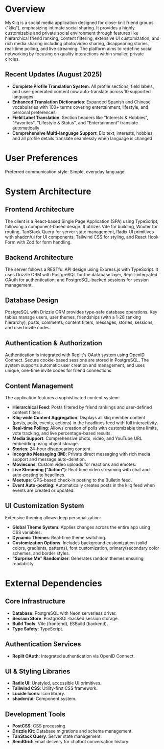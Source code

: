 # Overview

MyKliq is a social media application designed for close-knit friend groups ("kliq"), emphasizing intimate social sharing. It provides a highly customizable and private social environment through features like hierarchical friend ranking, content filtering, extensive UI customization, and rich media sharing including photo/video sharing, disappearing stories, real-time polling, and live streaming. The platform aims to redefine social networking by focusing on quality interactions within smaller, private circles.

## Recent Updates (August 2025)
- **Complete Profile Translation System**: All profile sections, field labels, and user-generated content now auto-translate across 10 supported languages
- **Enhanced Translation Dictionaries**: Expanded Spanish and Chinese vocabularies with 100+ terms covering entertainment, lifestyle, and personal preferences
- **Field Label Translation**: Section headers like "Interests & Hobbies", "Favorites", "Lifestyle & Status", and "Entertainment" translate automatically
- **Comprehensive Multi-language Support**: Bio text, interests, hobbies, and all profile details translate seamlessly when language is changed

# User Preferences

Preferred communication style: Simple, everyday language.

# System Architecture

## Frontend Architecture
The client is a React-based Single Page Application (SPA) using TypeScript, following a component-based design. It utilizes Vite for building, Wouter for routing, TanStack Query for server state management, Radix UI primitives with shadcn/ui for UI components, Tailwind CSS for styling, and React Hook Form with Zod for form handling.

## Backend Architecture
The server follows a RESTful API design using Express.js with TypeScript. It uses Drizzle ORM with PostgreSQL for the database layer, Replit-integrated OAuth for authentication, and PostgreSQL-backed sessions for session management.

## Database Design
PostgreSQL with Drizzle ORM provides type-safe database operations. Key tables manage users, user themes, friendships (with a 1-28 ranking hierarchy), posts, comments, content filters, messages, stories, sessions, and used invite codes.

## Authentication & Authorization
Authentication is integrated with Replit's OAuth system using OpenID Connect. Secure cookie-based sessions are stored in PostgreSQL. The system supports automatic user creation and management, and uses unique, one-time invite codes for friend connections.

## Content Management
The application features a sophisticated content system:
- **Hierarchical Feed**: Posts filtered by friend rankings and user-defined content filters.
- **Kliq-wide Content Aggregation**: Displays all kliq member content (posts, polls, events, actions) in the headlines feed with full interactivity.
- **Real-time Polling**: Allows creation of polls with customizable time limits, vote tracking, and live percentage-based results.
- **Media Support**: Comprehensive photo, video, and YouTube URL embedding using object storage.
- **Stories**: 24-hour disappearing content.
- **Incognito Messaging (IM)**: Private direct messaging with rich media support and message auto-deletion.
- **Moviecons**: Custom video uploads for reactions and emotes.
- **Live Streaming ("Action")**: Real-time video streaming with chat and auto-posting to headlines.
- **Meetups**: GPS-based check-in posting to the Bulletin feed.
- **Event Auto-posting**: Automatically creates posts in the kliq feed when events are created or updated.

## UI Customization System
Extensive theming allows deep personalization:
- **Global Theme System**: Applies changes across the entire app using CSS variables.
- **Dynamic Themes**: Real-time theme switching.
- **Customization Options**: Includes background customization (solid colors, gradients, patterns), font customization, primary/secondary color schemes, and border styles.
- **"Surprise Me" Randomizer**: Generates random themes ensuring readability.

# External Dependencies

## Core Infrastructure
- **Database**: PostgreSQL with Neon serverless driver.
- **Session Store**: PostgreSQL-backed session storage.
- **Build Tools**: Vite (frontend), ESBuild (backend).
- **Type Safety**: TypeScript.

## Authentication Services
- **Replit OAuth**: Integrated authentication via OpenID Connect.

## UI & Styling Libraries
- **Radix UI**: Unstyled, accessible UI primitives.
- **Tailwind CSS**: Utility-first CSS framework.
- **Lucide Icons**: Icon library.
- **shadcn/ui**: Component system.

## Development Tools
- **PostCSS**: CSS processing.
- **Drizzle Kit**: Database migrations and schema management.
- **TanStack Query**: Server state management.
- **SendGrid**: Email delivery for chatbot conversation history.